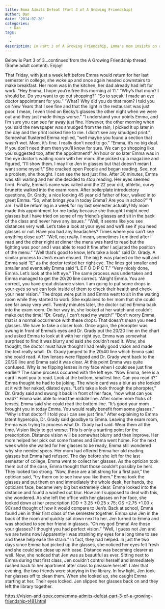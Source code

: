 ```yaml
---
title: Emma Admits Defeat (Part 3 of A Growing Friendship)
author: Dan
date: '2014-07-26'
categories:
  - Dan
tags:
  - 
  - 
description: In Part 3 of A Growing Friendship, Emma's mom insists on an eye doctor appointment, leading to surprising results.
---
```

Below is Part 3 of 3...continued from the A Growing Friendship thread (Some adult content). Enjoy!

That Friday, with just a week left before Emma would return for her last semester in college, she woke up and once again headed downstairs to make breakfast. Her mom was in the kitchen, her dad already had left for work.
“Hey Emma, I hope you’re free this morning at 11.”
“Why’s that mom? I should be. Do you want to go out shopping?”
“So to speak. I made an eye doctor appointment for you.”
“What? Why did you do that mom? I told you on New Years that I see fine and that the light in the restaurant was just poor. I mean, I even tried on Becky’s glasses the other night when we were out and they just made things worse.”
“I understand your points Emma, and I’m sure you can see far away just fine. However, the other morning when you said the newspaper was smudged from the rain, I picked it up later in the day and the print looked fine to me. I didn’t see any smudged print.”
Somewhat flustered Emma replied, “well maybe you found a section that wasn’t wet. Mom, it’s fine. I really don’t need to go.”
“Emma, it’s no big deal. If you don’t need them then you’ll know for sure. We can go shopping like you suggested too, after the appointment!”
An hour or so later Emma was in the eye doctor’s waiting room with her mom. She picked up a magazine and figured, “I’ll show them. I may like Jen in glasses but that doesn’t mean I want some myself.”
She cracked open People and began reading. See, not a problem, she thought. I can see the text just fine. After 30 minutes, Emma was still waiting and her she decided to stop reading. Her eyes seemed tired.
Finally, Emma’s name was called and the 22 year old, athletic, curvy brunette walked into the exam room. After boilerplate introductory questions, Dr. Grady, a nice looking 45 year old father of four, walked in to greet Emma.
“So, what brings you in today Emma? Are you in school?”
“I am. I will be returning in a week for my last semester actually! My mom made this appointment for me today because she thought I might need glasses but I have tried on some of my friend’s glasses and sit in the back of the class and never have any issues.”
“Well, it seems like you see distances very well. Let’s take a look at your eyes and we’ll see if you need glasses or not. Have you had any headaches? Times where you can’t see anything close up?”
“Well, not really. I mean, sometimes I am tired after I read and the other night at dinner the menu was hard to read but the lighting was poor and I was able to read it fine after I adjusted the position of the menu.”
“Well that’s good to know, let’s take a look” said Dr. Grady.
A similar process to Jen’s exam ensued. The big E was placed on the wall and Emma said “E” as the doctor tested her right eye. The lines got smaller and smaller and eventually Emma said “L E F O D P C T.”
“Very nicely done, Emma. Let’s look at the left eye.”
The same process was undertaken and Emma managed to get the 20/20 line correct.
“Alright Emma. You are correct, you have great distance vision. I am going to put some drops in your eyes so we can look inside of them to check their health and check your near vision.” The drops were put in and Emma went to sit in the waiting room while they started to work. She explained to her mom that she could see far away very well.
Twenty minutes later, the doctor called Emma back into the exam room. On her way in, she looked at her watch and couldn’t make out the time! “Dr. Grady, I can’t read my watch!” “Don’t worry Emma, that is a normal occurrence with these drops. That doesn’t mean you need glasses. We have to take a closer look.
Once again, the phoropter was swung in front of Emma’s eyes and Dr. Grady put the 20/20 line on the chart and asked Emma to look at it with her right eye. Emma was somewhat surprised to find it was blurry and said she couldn’t read it. Wow, she thought, the doctor must have thought I had really good vision and made the text really small.
Dr. Grady jumped to the 20/40 line which Emma said she could read. A few lenses were flipped and Dr. Grady went back to the 20/20 line and Emma said it was clear. At this point Emma was quite confused. Why is he flipping lenses in my face when I could see just fine earlier? The same process occurred with the left eye.
“Now Emma, here is a card I want you to read. Look at the bottom, smallest line. Can you read it?”
Emma thought he had to be joking. The whole card was a blur as she looked at it with her naked, dilated eyes.
“Let’s take a look through the phoropter,” Dr. Grady said and swung it back in front of her face, “now what can you read?”
Emma was able to read the middle line. After some more flicks of lenses, Emma said she could read the bottom line.
“It’s good your mom brought you in today Emma. You would really benefit from some glasses.”
“Why is that doctor? I told you I can see just fine.”
After explaining to Emma latent hyperopia, Dr. Grady said goodbye to Emma. Leaving the exam room, Emma was trying to process what Dr. Grady had said. Wear them all the time. Vision likely to get worse. This is only a starting point for the prescription. Distance vision will be somewhat blurry and then improve.
Her mom helped her pick out some frames and Emma went home. For the next week while she waited for her glasses to be ready, Emma still wondered why she needed specs. Her mom had offered Emma her old reading glasses but Emma had refused.
The day before she left for the last semester of college, Emma went to collect her glasses. As the optician took them out of the case, Emma thought that those couldn’t possibly be hers. They looked too strong.
“Now, these are a bit strong for a first pair,” the optician said, “try them on to see how you like them.”
Emma took the glasses and put them on and immediately the whole desk, her hands, the opticians face, became very big but extremely clear. Emma looked into the distance and found a washed out blur. How am I supposed to deal with this, she wondered.
As she left the office with her glasses on her face, she looked down at her prescription (OD + 3.25 +0.25 x 75; OS +2.75 +1.00 x 90) and thought of how it would compare to Jen’s.
Back at school, Emma found Jen in their first class of the semester together. Emma saw Jen in the back of the room and quickly sat down next to her. Jen turned to Emma and was shocked to see her friend in glasses.
“Oh my god Emma! Are those your glasses? I thought you had perfect vision.”
“Well, I guess not Jen and we are twins now! Apparently I was straining my eyes for a long time to see and these help ease the strain.” In fact, they had helped. In just the two days since Emma had picked up the glasses, she noticed her eyes felt fresh and she could see close up with ease. Distance was becoming clearer as well. Now, she noticed that Jen was as beautiful as ever.
Sitting next to Emma during that first class, Jen couldn’t control herself and immediately rushed back to her apartment after class to pleasure herself.
Later that evening, the two friends were studying in the library. In low light, Jen took her glasses off to clean them. When she looked up, she caught Emma starting at her. Their eyes locked. Jen slipped her glasses back on and they left the library together.

https://vision-and-spex.com/emma-admits-defeat-part-3-of-a-growing-friendship-t481.html
